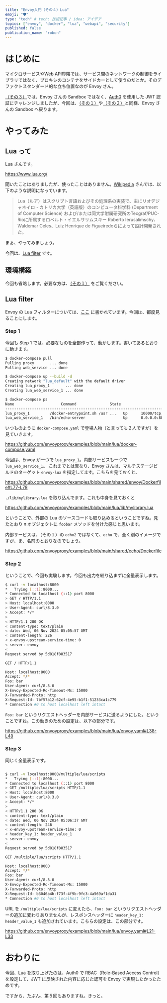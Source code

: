 ```yaml
---
title: "Envoy入門（その４）Lua"
emoji: "🛡️"
type: "tech" # tech: 技術記事 / idea: アイデア
topics: ["envoy", "docker", "lua", "webapi", "security"]
published: false
publication_name: "robon"
---
```


# はじめに

マイクロサービスやWeb API界隈では、サービス間のネットワークの制御をライブラリではなく、プロキシのコンテナをサイドカーとして使うのだとか。そのデファクトスタンダード的な立ち位置なのが Envoy さん。

[（その３）](https://zenn.dev/robon/articles/08af35f4a3672b)では、Envoy さんの Sandbox ではなく、[Auth0](https://auth0.com/jp) を使用した JWT 認証にチャレンジしましたが、今回は、[（その１）](https://zenn.dev/robon/articles/fc7feab5e77d59)や[（その２）](https://zenn.dev/robon/articles/2896faa9bbe72d)と同様、Envoy さんの Sandbox へ戻ります。

# やってみた
## Lua って

Lua さんです。

https://www.lua.org/

聞いたことはありましたが、使ったことはありません。[Wikipedia](https://ja.wikipedia.org/wiki/Lua) さんでは、以下のような説明になっています。

> Lua（ルア）はスクリプト言語およびその処理系の実装で、主にリオデジャネイロ・カトリカ大学（英語版）のコンピュータ科学科 (Department of Computer Science) および/または同大学附属研究所のTecgraf/PUC-Rioに所属するロベルト・イエルサリムスキー Roberto Ierusalimschy、Waldemar Celes、Luiz Henrique de Figueiredoらによって設計開発された。

まぁ、やってみましょう。

今回は、[Lua filter](https://www.envoyproxy.io/docs/envoy/latest/start/sandboxes/lua) です。

## 環境構築

今回も省略します。必要な方は、[（その１）](https://zenn.dev/robon/articles/fc7feab5e77d59) をご覧ください。

## Lua filter

Envoy の Lua フィルターについては、[ここ](https://www.envoyproxy.io/docs/envoy/latest/configuration/http/http_filters/lua_filter) に書かれています。今回は、都度見ることにします。

### Step 1

今回も Step 1 では、必要なものを全部作って、動かします。書いてあるとおりに動きます。

```bash
$ docker-compose pull
Pulling proxy       ... done
Pulling web_service ... done

$ docker-compose up --build -d
Creating network "lua_default" with the default driver
Creating lua_proxy_1       ... done
Creating lua_web_service_1 ... done

$ docker-compose ps
Name                     Command               State                          Ports                       
----------------------------------------------------------------------------------------------------------------
lua_proxy_1         /docker-entrypoint.sh /usr ...   Up      10000/tcp, 0.0.0.0:8000->8000/tcp,:::8000->8000/tcp
lua_web_service_1   /bin/echo-server                 Up      0.0.0.0:8080->8080/tcp,:::8080->8080/tcp         
```

いつものように `docker-compose.yaml` で登場人物（と言っても２人ですが）を見ていきます。

https://github.com/envoyproxy/examples/blob/main/lua/docker-compose.yaml

今回は、Envoy が一つで `lua_proxy_1`。内部サービスも一つで `lua_web_service_1`。
これまでとは異なり、Envoy さんは、マルチステージビルドのターゲット `envoy-lua` を指定してます。こちらを見ておくと、

https://github.com/envoyproxy/examples/blob/main/shared/envoy/Dockerfile#L77-L78

`./lib/mylibrary.lua` を取り込んでます。これも中身を見ておくと

https://github.com/envoyproxy/examples/blob/main/lua/lib/mylibrary.lua

ということで、外部の Lua のソースコードも取り込めるということですね。見たとおり `M` オブジェクトに `foobar` メソッドを付けた感じと思います。

内部サービスは、（その１）の `echo2` ではなくて、`echo` で、全く別のイメージですが、ま、名前のとおりなのでしょう。

https://github.com/envoyproxy/examples/blob/main/shared/echo/Dockerfile

### Step 2

ということで、今回も実験します。今回も出力を絞り込まずに全量表示します。

```bash
$ curl -v localhost:8000
*   Trying [::1]:8000...
* Connected to localhost (::1) port 8000
> GET / HTTP/1.1
> Host: localhost:8000
> User-Agent: curl/8.3.0
> Accept: */*
> 
< HTTP/1.1 200 OK
< content-type: text/plain
< date: Wed, 06 Nov 2024 05:05:57 GMT
< content-length: 226
< x-envoy-upstream-service-time: 0
< server: envoy
< 
Request served by 5d818f883517

GET / HTTP/1.1

Host: localhost:8000
Accept: */*
Foo: bar
User-Agent: curl/8.3.0
X-Envoy-Expected-Rq-Timeout-Ms: 15000
X-Forwarded-Proto: http
X-Request-Id: 7bf57a12-62cf-4e95-b1f1-51233ca1c779
* Connection #0 to host localhost left intact
```

`Foo: bar` というリクエストヘッダーを内部サービスに送るようにした。ということですね。この動きのための設定は、以下の部分です。

https://github.com/envoyproxy/examples/blob/main/lua/envoy.yaml#L38-L48

### Step 3

同じく全量表示です。

```bash

$ curl -v localhost:8000/multiple/lua/scripts
*   Trying [::1]:8000...
* Connected to localhost (::1) port 8000
> GET /multiple/lua/scripts HTTP/1.1
> Host: localhost:8000
> User-Agent: curl/8.3.0
> Accept: */*
> 
< HTTP/1.1 200 OK
< content-type: text/plain
< date: Wed, 06 Nov 2024 05:06:37 GMT
< content-length: 246
< x-envoy-upstream-service-time: 0
< header_key_1: header_value_1
< server: envoy
< 
Request served by 5d818f883517

GET /multiple/lua/scripts HTTP/1.1

Host: localhost:8000
Accept: */*
Foo: bar
User-Agent: curl/8.3.0
X-Envoy-Expected-Rq-Timeout-Ms: 15000
X-Forwarded-Proto: http
X-Request-Id: b3046a4b-f73f-4f9b-9fc3-4a569af1da31
* Connection #0 to host localhost left intact
```

URL を `/multiple/lua/scripts` に変えたら、`Foo: bar` というリクエストヘッダーの追加に変わりありませんが、レスポンスヘッダーに `header_key_1: header_value_1` も追加されています。こちらの設定は、この部分です。

https://github.com/envoyproxy/examples/blob/main/lua/envoy.yaml#L21-L33

# おわりに

今回、Lua を取り上げたのは、Auth0 で RBAC（Role-Based Access Control）を設定して、JWT に反映された内容に応じた認可を Envoy で実現したかったためです。

ですから、たぶん、第５回もありますね。きっと。
